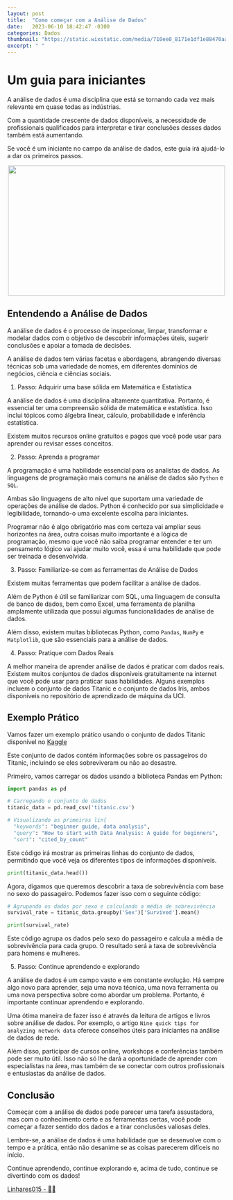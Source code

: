 ```yaml
---
layout: post
title:  "Como começar com a Análise de Dados"
date:   2023-06-10 18:42:47 -0300
categories: Dados
thumbnail: "https://static.wixstatic.com/media/710ee0_8171e1df1e88470aa559aa968272f393~mv2.jpg/v1/fill/w_1640,h_1640,al_c,q_90/710ee0_8171e1df1e88470aa559aa968272f393~mv2.webp"
excerpt: " "
---
```


# Um guia para iniciantes

A análise de dados é uma disciplina que está se tornando cada vez mais relevante em quase todas as indústrias. 

Com a quantidade crescente de dados disponíveis, a necessidade de profissionais qualificados para interpretar e tirar conclusões desses dados também está aumentando. 

Se você é um iniciante no campo da análise de dados, este guia irá ajudá-lo a dar os primeiros passos.

<p align="center">
  <img src="https://static.wixstatic.com/media/710ee0_8171e1df1e88470aa559aa968272f393~mv2.jpg/v1/fill/w_1640,h_1640,al_c,q_90/710ee0_8171e1df1e88470aa559aa968272f393~mv2.webp" width="500" height="300">
</p>

## Entendendo a Análise de Dados

A análise de dados é o processo de inspecionar, limpar, transformar e modelar dados com o objetivo de descobrir informações úteis, sugerir conclusões e apoiar a tomada de decisões. 

A análise de dados tem várias facetas e abordagens, abrangendo diversas técnicas sob uma variedade de nomes, em diferentes domínios de negócios, ciência e ciências sociais.

1. Passo: Adquirir uma base sólida em Matemática e Estatística

A análise de dados é uma disciplina altamente quantitativa. Portanto, é essencial ter uma compreensão sólida de matemática e estatística. Isso inclui tópicos como álgebra linear, cálculo, probabilidade e inferência estatística. 

Existem muitos recursos online gratuitos e pagos que você pode usar para aprender ou revisar esses conceitos.

2. Passo: Aprenda a programar

A programação é uma habilidade essencial para os analistas de dados. As linguagens de programação mais comuns na análise de dados são `Python` e `SQL`. 

Ambas são linguagens de alto nível que suportam uma variedade de operações de análise de dados. Python é conhecido por sua simplicidade e legibilidade, tornando-o uma excelente escolha para iniciantes.

Programar não é algo obrigatório mas com certeza vai ampliar seus horizontes na área, outra coisas muito importante é a lógica de programação, mesmo que você não saiba programar entender e ter um pensamento lógico vai ajudar muito você, essa é uma habilidade que pode ser treinada e desenvolvida.

3. Passo: Familiarize-se com as ferramentas de Análise de Dados

Existem muitas ferramentas que podem facilitar a análise de dados. 

Além de Python é útil se familiarizar com SQL, uma linguagem de consulta de banco de dados, bem como Excel, uma ferramenta de planilha amplamente utilizada que possui algumas funcionalidades de análise de dados. 

Além disso, existem muitas bibliotecas Python, como `Pandas`, `NumPy` e `Matplotlib`, que são essenciais para a análise de dados.

4. Passo: Pratique com Dados Reais

A melhor maneira de aprender análise de dados é praticar com dados reais. Existem muitos conjuntos de dados disponíveis gratuitamente na internet que você pode usar para praticar suas habilidades. Alguns exemplos incluem o conjunto de dados Titanic e o conjunto de dados Iris, ambos disponíveis no repositório de aprendizado de máquina da UCI.

## Exemplo Prático

Vamos fazer um exemplo prático usando o conjunto de dados Titanic disponível no [Kaggle](https://www.kaggle.com/c/titanic/data) 

Este conjunto de dados contém informações sobre os passageiros do Titanic, incluindo se eles sobreviveram ou não ao desastre.

Primeiro, vamos carregar os dados usando a biblioteca Pandas em Python:

```python
import pandas as pd

# Carregando o conjunto de dados
titanic_data = pd.read_csv('titanic.csv')

# Visualizando as primeiras lin{
  "keywords": "beginner guide, data analysis",
  "query": "How to start with Data Analysis: A guide for beginners",
  "sort": "cited_by_count"
```

Este código irá mostrar as primeiras linhas do conjunto de dados, permitindo que você veja os diferentes tipos de informações disponíveis.

```python
print(titanic_data.head())
```

Agora, digamos que queremos descobrir a taxa de sobrevivência com base no sexo do passageiro. Podemos fazer isso com o seguinte código:

```python
# Agrupando os dados por sexo e calculando a média de sobrevivência
survival_rate = titanic_data.groupby('Sex')['Survived'].mean()

print(survival_rate)
```

Este código agrupa os dados pelo sexo do passageiro e calcula a média de sobrevivência para cada grupo. O resultado será a taxa de sobrevivência para homens e mulheres.

5. Passo: Continue aprendendo e explorando

A análise de dados é um campo vasto e em constante evolução. Há sempre algo novo para aprender, seja uma nova técnica, uma nova ferramenta ou uma nova perspectiva sobre como abordar um problema. Portanto, é importante continuar aprendendo e explorando.

Uma ótima maneira de fazer isso é através da leitura de artigos e livros sobre análise de dados. Por exemplo, o artigo `Nine quick tips for analyzing network data` oferece conselhos úteis para iniciantes na análise de dados de rede.

Além disso, participar de cursos online, workshops e conferências também pode ser muito útil. Isso não só lhe dará a oportunidade de aprender com especialistas na área, mas também de se conectar com outros profissionais e entusiastas da análise de dados.

## Conclusão

Começar com a análise de dados pode parecer uma tarefa assustadora, mas com o conhecimento certo e as ferramentas certas, você pode começar a fazer sentido dos dados e a tirar conclusões valiosas deles. 

Lembre-se, a análise de dados é uma habilidade que se desenvolve com o tempo e a prática, então não desanime se as coisas parecerem difíceis no início. 

Continue aprendendo, continue explorando e, acima de tudo, continue se divertindo com os dados!

[Linhares015 - 🧙‍♂️](https://github.com/Linhares015)